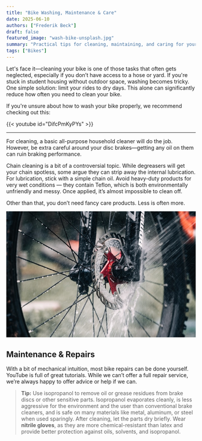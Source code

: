 ```yaml
---
title: "Bike Washing, Maintenance & Care"
date: 2025-06-10
authors: ["Frederik Beck"]
draft: false
featured_image: "wash-bike-unsplash.jpg"
summary: "Practical tips for cleaning, maintaining, and caring for your bike, including chain lubrication and basic repairs."
tags: ["Bikes"]
---
```


Let's face it—cleaning your bike is one of those tasks that often gets neglected, especially if you don’t have access to a hose or yard. If you're stuck in student housing without outdoor space, washing becomes tricky. One simple solution: limit your rides to dry days. This alone can significantly reduce how often you need to clean your bike.

If you're unsure about how to wash your bike properly, we recommend checking out this:

{{< youtube id="DifcPmKyPYs" >}}

---

For cleaning, a basic all-purpose household cleaner will do the job. However, be extra careful around your disc brakes—getting any oil on them can ruin braking performance.

Chain cleaning is a bit of a controversial topic. While degreasers will get your chain spotless, some argue they can strip away the internal lubrication. For lubrication, stick with a simple chain oil. Avoid heavy-duty products for very wet conditions — they contain Teflon, which is both environmentally unfriendly and messy. Once applied, it’s almost impossible to clean off.

Other than that, you don’t need fancy care products. Less is often more.

![Clean bike on a sunny day](wash-bike-unsplash.jpg)



## Maintenance & Repairs

With a bit of mechanical intuition, most bike repairs can be done yourself. YouTube is full of great tutorials. While we can’t offer a full repair service, we’re always happy to offer advice or help if we can.

> **Tip:** Use isopropanol to remove oil or grease residues from brake discs or other sensitive parts. Isopropanol evaporates cleanly, is less aggressive for the environment and the user than conventional brake cleaners, and is safe on many materials like metal, aluminum, or steel when used sparingly. After cleaning, let the parts dry briefly. Wear **nitrile gloves**, as they are more chemical-resistant than latex and provide better protection against oils, solvents, and isopropanol.

